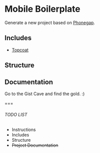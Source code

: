 # Mobile Boilerplate

Generate a new project based on [Phonegap]().

## Includes

* [Topcoat](http://topcoat.io/)

## Structure

## Documentation

Go to the Gist Cave and find the gold. :)

===

###### TODO LIST

* Instructions
* Includes
* Structure
* ~~Project Documentation~~


